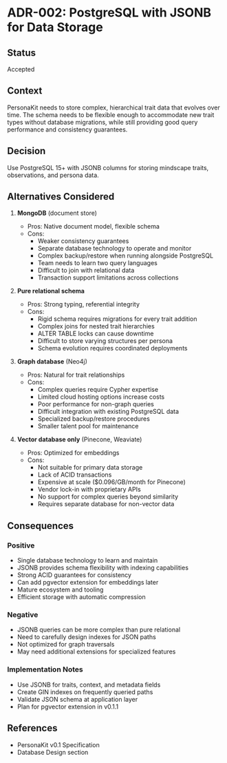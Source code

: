 # ADR-002: PostgreSQL with JSONB for Data Storage

## Status
Accepted

## Context
PersonaKit needs to store complex, hierarchical trait data that evolves over time. The schema needs to be flexible enough to accommodate new trait types without database migrations, while still providing good query performance and consistency guarantees.

## Decision
Use PostgreSQL 15+ with JSONB columns for storing mindscape traits, observations, and persona data.

## Alternatives Considered
1. **MongoDB** (document store)
   - Pros: Native document model, flexible schema
   - Cons: 
     - Weaker consistency guarantees
     - Separate database technology to operate and monitor
     - Complex backup/restore when running alongside PostgreSQL
     - Team needs to learn two query languages
     - Difficult to join with relational data
     - Transaction support limitations across collections

2. **Pure relational schema**
   - Pros: Strong typing, referential integrity
   - Cons: 
     - Rigid schema requires migrations for every trait addition
     - Complex joins for nested trait hierarchies
     - ALTER TABLE locks can cause downtime
     - Difficult to store varying structures per persona
     - Schema evolution requires coordinated deployments

3. **Graph database** (Neo4j)
   - Pros: Natural for trait relationships
   - Cons: 
     - Complex queries require Cypher expertise
     - Limited cloud hosting options increase costs
     - Poor performance for non-graph queries
     - Difficult integration with existing PostgreSQL data
     - Specialized backup/restore procedures
     - Smaller talent pool for maintenance

4. **Vector database only** (Pinecone, Weaviate)
   - Pros: Optimized for embeddings
   - Cons: 
     - Not suitable for primary data storage
     - Lack of ACID transactions
     - Expensive at scale ($0.096/GB/month for Pinecone)
     - Vendor lock-in with proprietary APIs
     - No support for complex queries beyond similarity
     - Requires separate database for non-vector data

## Consequences
### Positive
- Single database technology to learn and maintain
- JSONB provides schema flexibility with indexing capabilities
- Strong ACID guarantees for consistency
- Can add pgvector extension for embeddings later
- Mature ecosystem and tooling
- Efficient storage with automatic compression

### Negative
- JSONB queries can be more complex than pure relational
- Need to carefully design indexes for JSON paths
- Not optimized for graph traversals
- May need additional extensions for specialized features

### Implementation Notes
- Use JSONB for traits, context, and metadata fields
- Create GIN indexes on frequently queried paths
- Validate JSON schema at application layer
- Plan for pgvector extension in v0.1.1

## References
- PersonaKit v0.1 Specification
- Database Design section